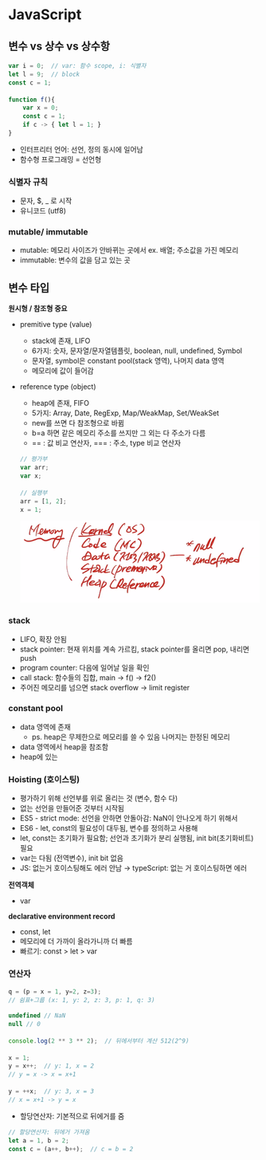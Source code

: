 # JavaScript

## 변수 vs 상수 vs 상수항

```jsx
var i = 0;  // var: 함수 scope, i: 식별자
let l = 9;  // block
const c = 1; 

function f(){
    var x = 0;
    const c = 1;
    if c -> { let l = 1; }
}
```

- 인터프리터 언어: 선언, 정의 동시에 일어남
- 함수형 프로그래밍 = 선언형

### 식별자 규칙

- 문자, $, _ 로 시작
- 유니코드 (utf8)

### mutable/ immutable

- mutable: 메모리 사이즈가 안바뀌는 곳에서  ex. 배열; 주소값을 가진 메모리
- immutable: 변수의 값을 담고 있는 곳



## 변수 타입

**원시형 / 참조형 중요**

- premitive type (value)
    - stack에 존재, LIFO
    - 6가지: 숫자, 문자열/문자열템플릿, boolean, null, undefined, Symbol
    - 문자열, symbol은 constant pool(stack 영역), 나머지 data 영역
    - 메모리에 값이 들어감
- reference type (object)
    - heap에 존재, FIFO
    - 5가지: Array, Date, RegExp, Map/WeakMap, Set/WeakSet
    - new를 쓰면 다 참조형으로 바뀜
    - b=a 하면 같은 메모리 주소를 쓰지만 그 외는 다 주소가 다름
    - == : 값 비교 연산자, === : 주소, type 비교 연산자
    
    ```jsx
    // 평가부
    var arr;
    var x;
    
    // 실행부
    arr = [1, 2];
    x = 1;
    ```
    
    ![js_1](js/1.png)
    

### stack

- LIFO, 확장 안됨
- stack pointer: 현재 위치를 계속 가르킴, stack pointer를 올리면 pop, 내리면 push
- program counter: 다음에 일어날 일을 확인
- call stack: 함수들의 집합, main → f() → f2()
- 주어진 메모리를 넘으면 stack overflow → limit register

### constant pool

- data 영역에 존재
    - ps. heap은 무제한으로 메모리를 쓸 수 있음 나머지는 한정된 메모리
- data 영역에서 heap을 참조함
- heap에 있는

### Hoisting (호이스팅)

- 평가하기 위해 선언부를 위로 올리는 것 (변수, 함수 다)
- 없는 선언을 만들어준 것부터 시작됨
- ES5 - strict mode: 선언을 안하면 안돌아감: NaN이 안나오게 하기 위해서
- ES6 -  let, const의 필요성이 대두됨, 변수를 정의하고 사용해
- let, const는 초기화가 필요함; 선언과 초기화가 분리 실행됨, init bit(초기화비트) 필요
- var는 다됨 (전역변수), init bit 없음
- JS: 없는거 호이스팅해도 에러 안남 → typeScript: 없는 거 호이스팅하면 에러

**전역객체**

- var

**declarative environment record**

- const, let
- 메모리에 더 가까이 올라가니까 더 빠름
- 빠르기: const > let > var



### 연산자

```jsx
q = (p = x = 1, y=2, z=3); 
// 쉼표+그룹 (x: 1, y: 2, z: 3, p: 1, q: 3)
```

```jsx
undefined // NaN
null // 0

console.log(2 ** 3 ** 2);  // 뒤에서부터 계산 512(2^9)

x = 1;
y = x++;  // y: 1, x = 2
// y = x -> x = x+1

y = ++x;  // y: 3, x = 3
// x = x+1 -> y = x
```

- 할당연산자: 기본적으로 뒤에거를 줌

```jsx
// 할당연산자: 뒤에거 가져옴
let a = 1, b = 2;
const c = (a++, b++);  // c = b = 2
```


